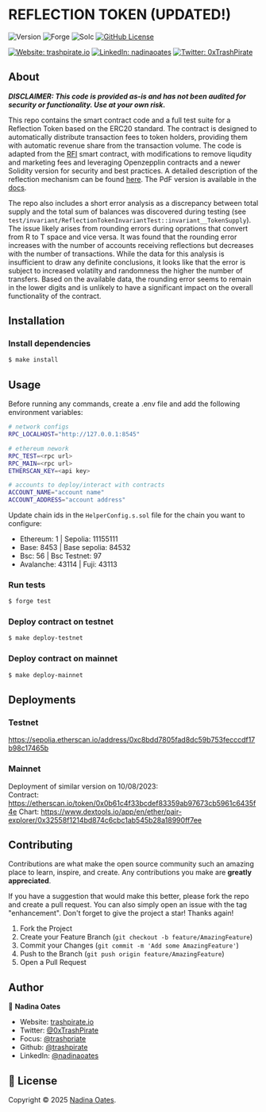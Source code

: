 # REFLECTION TOKEN (UPDATED!)

![Version](https://img.shields.io/badge/version-1.0.0-blue.svg?style=for-the-badge)
![Forge](https://img.shields.io/badge/forge-v1.0.0-blue.svg?style=for-the-badge)
![Solc](https://img.shields.io/badge/solc-v0.8.20-blue.svg?style=for-the-badge)
[![GitHub License](https://img.shields.io/github/license/trashpirate/foundry-starter?style=for-the-badge)](https://github.com/trashpirate/reflection-token/blob/master/LICENSE)

[![Website: trashpirate.io](https://img.shields.io/badge/Portfolio-00e0a7?style=for-the-badge&logo=Website)](https://trashpirate.io)
[![LinkedIn: nadinaoates](https://img.shields.io/badge/LinkedIn-0a66c2?style=for-the-badge&logo=LinkedIn&logoColor=f5f5f5)](https://linkedin.com/in/nadinaoates)
[![Twitter: 0xTrashPirate](https://img.shields.io/badge/@0xTrashPirate-black?style=for-the-badge&logo=X)](https://twitter.com/0xTrashPirate)


## About

_**DISCLAIMER: This code is provided as-is and has not been audited for security or functionality. Use at your own risk.**_

This repo contains the smart contract code and a full test suite for a Reflection Token based on the ERC20 standard. The contract is designed to automatically distribute transaction fees to token holders, providing them with automatic revenue share from the transaction volume. The code is adapted from the [RFI](https://etherscan.io/address/0xa1afffe3f4d611d252010e3eaf6f4d77088b0cd7#code) smart contract, with modifications to remove liqudity and marketing fees and leveraging Openzepplin contracts and a newer Solidity version for security and best practices. A detailed description of the reflection mechanism can be found [here](https://github.com/regohiro/reflect-contract-doc/blob/main/). The PdF version is available in the [docs](https://github.com/trashpirate/reflection-token/tree/master/docs). 

The repo also includes a short error analysis as a discrepancy between total supply and the total sum of balances was discovered during testing (see `test/invariant/ReflectionTokenInvariantTest::invariant__TokenSupply`). The issue likely arises from rounding errors during oprations that convert from R to T space and vice versa. It was found that the rounding error increases with the number of accounts receiving reflections but decreases with the number of transactions. While the data for this analysis is insufficient to draw any definite conclusions, it looks like that the error is subject to increased volatilty and randomness the higher the number of transfers. Based on the available data, the rounding error seems to remain in the lower digits and is unlikely to have a significant impact on the overall functionality of the contract.

## Installation

### Install dependencies
```bash
$ make install
```

## Usage
Before running any commands, create a .env file and add the following environment variables:

```bash
# network configs
RPC_LOCALHOST="http://127.0.0.1:8545"

# ethereum nework
RPC_TEST=<rpc url>
RPC_MAIN=<rpc url>
ETHERSCAN_KEY=<api key>

# accounts to deploy/interact with contracts
ACCOUNT_NAME="account name"
ACCOUNT_ADDRESS="account address"
```

Update chain ids in the `HelperConfig.s.sol` file for the chain you want to configure:

- Ethereum: 1 | Sepolia: 11155111 
- Base: 8453 | Base sepolia: 84532
- Bsc: 56 | Bsc Testnet: 97
- Avalanche: 43114 | Fuji: 43113

### Run tests
```bash
$ forge test
```

### Deploy contract on testnet
```bash
$ make deploy-testnet
```

### Deploy contract on mainnet
```bash
$ make deploy-mainnet
```

## Deployments

### Testnet
https://sepolia.etherscan.io/address/0xc8bdd7805fad8dc59b753fecccdf17b98c17465b

### Mainnet
Deployment of similar version on 10/08/2023:   
Contract: https://etherscan.io/token/0x0b61c4f33bcdef83359ab97673cb5961c6435f4e
Chart: https://www.dextools.io/app/en/ether/pair-explorer/0x32558f1214bd874c6cbc1ab545b28a18990ff7ee


## Contributing

Contributions are what make the open source community such an amazing place to learn, inspire, and create. Any contributions you make are **greatly appreciated**.

If you have a suggestion that would make this better, please fork the repo and create a pull request. You can also simply open an issue with the tag "enhancement".
Don't forget to give the project a star! Thanks again!

1. Fork the Project
2. Create your Feature Branch (`git checkout -b feature/AmazingFeature`)
3. Commit your Changes (`git commit -m 'Add some AmazingFeature'`)
4. Push to the Branch (`git push origin feature/AmazingFeature`)
5. Open a Pull Request

## Author

👤 **Nadina Oates**

* Website: [trashpirate.io](https://trashpirate.io)
* Twitter: [@0xTrashPirate](https://twitter.com/0xTrashPirate)
* Focus: [@trashpriate](https://focus.xyz/trashpirate)
* Github: [@trashpirate](https://github.com/trashpirate)
* LinkedIn: [@nadinaoates](https://linkedin.com/in/nadinaoates)


## 📝 License

Copyright © 2025 [Nadina Oates](https://github.com/trashpirate).


